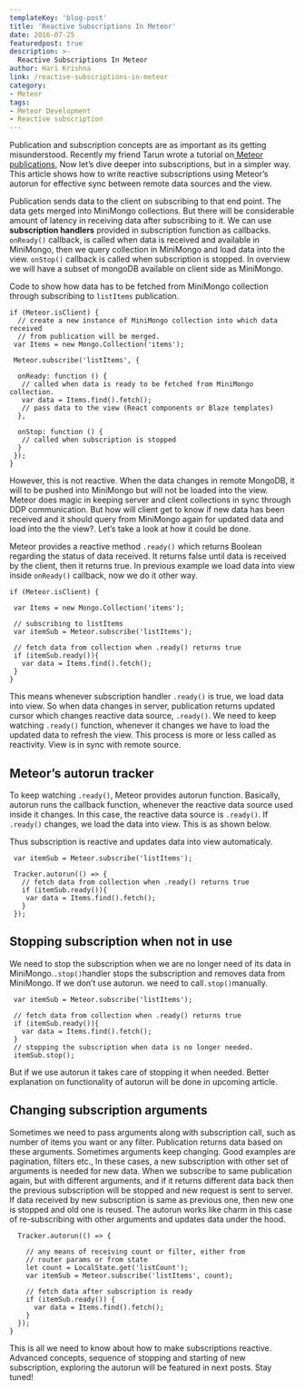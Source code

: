 ```yaml
---
templateKey: 'blog-post'
title: 'Reactive Subscriptions In Meteor'
date: 2016-07-25
featuredpost: true
description: >-
  Reactive Subscriptions In Meteor
author: Hari Krishna
link: /reactive-subscriptions-in-meteor
category:
- Meteor
tags:
- Meteor Development
- Reactive subscription
---
```


Publication and subscription concepts are as important as its getting misunderstood. Recently my friend Tarun wrote a tutorial on[ Meteor publications](/meteor-publications-and-subscriptions/), Now let’s dive deeper into subscriptions, but in a simpler way. This article shows how to write reactive subscriptions using Meteor’s autorun for effective sync between remote data sources and the view.

Publication sends data to the client on subscribing to that end point. The data gets merged into MiniMongo collections. But there will be considerable amount of latency in receiving
data after subscribing to it. We can use __subscription handlers__ provided in subscription function as callbacks. ```onReady()``` callback, is called when data is received and available in MiniMongo, then we query collection in MiniMongo and load data into the view. ```onStop()``` callback is called when subscription is stopped. In overview we will have a subset of mongoDB available on client side as MiniMongo.

Code to show how data has to be fetched from MiniMongo collection through subscribing to ```listItems``` publication.
```
if (Meteor.isClient) {
  // create a new instance of MiniMongo collection into which data received
  // from publication will be merged.
 var Items = new Mongo.Collection('items');

 Meteor.subscribe('listItems', {

  onReady: function () {
   // called when data is ready to be fetched from MiniMongo collection.
   var data = Items.find().fetch();
   // pass data to the view (React components or Blaze templates)
  },

  onStop: function () {
   // called when subscription is stopped
  }
 });
}
```
However, this is not reactive. When the data changes in remote MongoDB, it will to be pushed into MiniMongo but will not be loaded into the view. Meteor does magic in keeping server and client collections in sync through DDP communication. But how will client get to know if new data has been received and it should query from MiniMongo again for updated data and load into the the view?. Let’s take a look at how it could be done.

Meteor provides a reactive method ```.ready()``` which returns Boolean regarding the status of data received. It returns false until data is received by the client, then it returns true. In previous example we load data into view inside ```onReady()``` callback, now we do it other way.

```
if (Meteor.isClient) {

 var Items = new Mongo.Collection('items');

 // subscribing to listItems
 var itemSub = Meteor.subscribe('listItems');
 
 // fetch data from collection when .ready() returns true
 if (itemSub.ready()){
   var data = Items.find().fetch();
 }
}
```
This means whenever subscription handler ```.ready()``` is true, we load data into view. So when data changes in server, publication returns updated cursor which changes reactive data source, ```.ready()```. We need to keep watching ```.ready()``` function, whenever it changes we have to load the updated data to refresh the view. This process is more or less called as reactivity. View is in sync with remote source.

## Meteor’s autorun tracker
To keep watching ```.ready()```, Meteor provides autorun function. Basically, autorun runs the callback function, whenever the reactive data source used inside it changes. In this case, the reactive data source is ```.ready()```. If ```.ready()``` changes, we load the data into view. This is as shown below.

Thus subscription is reactive and updates data into view automaticaly.

```
 var itemSub = Meteor.subscribe('listItems');
 
 Tracker.autorun(() => {
   // fetch data from collection when .ready() returns true
   if (itemSub.ready()){
    var data = Items.find().fetch();
   }
 });
```
## Stopping subscription when not in use
We need to stop the subscription when we are no longer need of its data in MiniMongo.``` .stop() ```handler stops the subscription and removes data from MiniMongo. If we don’t use autorun. we need to call``` .stop() ```manually.

```
 var itemSub = Meteor.subscribe('listItems');
 
 // fetch data from collection when .ready() returns true
 if (itemSub.ready()){
   var data = Items.find().fetch();
 }
 // stopping the subscription when data is no longer needed.
 itemSub.stop();
```
But if we use autorun it takes care of stopping it when needed. Better explanation on functionality of autorun will be done in upcoming article.

## Changing subscription arguments
Sometimes we need to pass arguments along with subscription call, such as number of items you want or any filter. Publication returns data based on these arguments. Sometimes arguments keep changing. Good examples are pagination, filters etc., In these cases, a new subscription with other set of arguments is needed for new data. When we subscribe to same publication again, but with different arguments, and if it returns different data back then the previous subscription will be stopped and new request is sent to server. If data received by new subscription is same as previous one, then new one is stopped and old one is reused. The autorun works like charm in this case of re-subscribing with other arguments and updates data under the hood.

```
  Tracker.autorun(() => {

    // any means of receiving count or filter, either from
    // router params or from state
    let count = LocalState.get('listCount');
    var itemSub = Meteor.subscribe('listItems', count);

    // fetch data after subscription is ready
    if (itemSub.ready()) {
      var data = Items.find().fetch();
    }
  });
}
```
This is all we need to know about how to make subscriptions reactive. Advanced concepts, sequence of stopping and starting of new subscription, exploring the autorun will be featured in next posts. Stay tuned!